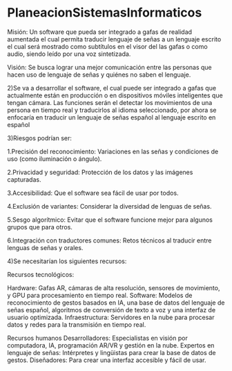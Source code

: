 # PlaneacionSistemasInformaticos

Misión: Un software que pueda ser integrado a gafas de realidad aumentada el cual permita traducir lenguaje de señas a un lenguaje escrito el cual será mostrado como subtítulos en el visor del las gafas o como audio, siendo leído por una voz sintetizada.

Visión: Se busca lograr una mejor comunicación entre las personas que hacen uso de lenguaje de señas y quiénes no saben el lenguaje.

2)Se va a desarrollar el software, el cual puede ser integrado a gafas que actualmente están en producción o en dispositivos móviles inteligentes que tengan cámara.
Las funciones serán el detectar los movimientos de una persona en tiempo real y traducirlos al idioma seleccionado, por ahora se enfocaría en traducir un lenguaje de señas español al lenguaje escrito en español

3)Riesgos podrían ser:

1.Precisión del reconocimiento: Variaciones en las señas y condiciones de uso (como iluminación o ángulo).

2.Privacidad y seguridad: Protección de los datos y las imágenes capturadas.

3.Accesibilidad: Que el software sea fácil de usar por todos.

4.Exclusión de variantes: Considerar la diversidad de lenguas de señas.

5.Sesgo algorítmico: Evitar que el software funcione mejor para algunos grupos que para otros.

6.Integración con traductores comunes: Retos técnicos al traducir entre lenguas de señas y orales.

4)Se necesitarían los siguientes recursos:

Recursos tecnológicos:

Hardware: Gafas AR, cámaras de alta resolución, sensores de movimiento, y GPU para procesamiento en tiempo real.
Software: Modelos de reconocimiento de gestos basados en IA, una base de datos del lenguaje de señas español, algoritmos de conversión de texto a voz y una interfaz de usuario optimizada.
Infraestructura: Servidores en la nube para procesar datos y redes para la transmisión en tiempo real.


Recursos humanos
Desarrolladores: Especialistas en visión por computadora, IA, programación AR/VR y gestión en la nube.
Expertos en lenguaje de señas: Intérpretes y lingüistas para crear la base de datos de gestos.
Diseñadores: Para crear una interfaz accesible y fácil de usar.